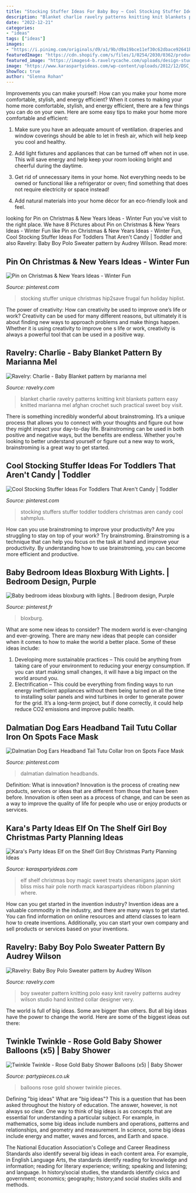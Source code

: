 ```yaml
---
title: "Stocking Stuffer Ideas For Baby Boy ~ Cool Stocking Stuffer Ideas For Toddlers That Aren&#039;t Candy"
description: "Blanket charlie ravelry patterns knitting knit blankets pattern easy knitted marianna mel afghan crochet such practical sweet boy visit"
date: "2022-12-21"
categories:
- "ideas"
tags: ["ideas"]
images:
- "https://i.pinimg.com/originals/d9/a1/9b/d9a19bce11ef30c62dbace92641ba350.jpg"
featuredImage: "https://cdn.shopify.com/s/files/1/0254/2030/0362/products/32882-Twinkle-Twinkle-Rose-Gold-Baby-Shower-Balloons_0d0b443b-21ad-4421-a9db-a645afd1f4ce_2400x.jpg?v=1571310333"
featured_image: "https://images4-b.ravelrycache.com/uploads/design-studio/391449257/BABY_BOY_GREY_medium.jpg"
image: "https://www.karaspartyideas.com/wp-content/uploads/2012/12/DSC_6078_600x896.jpg"
ShowToc: true
author: "Glenna Rohan"
---
```



Improvements you can make yourself: How can you make your home more comfortable, stylish, and energy efficient?
When it comes to making your home more comfortable, stylish, and energy efficient, there are a few things you can do on your own. Here are some easy tips to make your home more comfortable and efficient: 
1. Make sure you have an adequate amount of ventilation. draperies and window coverings should be able to let in fresh air, which will help keep you cool and healthy.

2. Add light fixtures and appliances that can be turned off when not in use. This will save energy and help keep your room looking bright and cheerful during the daytime.

3. Get rid of unnecessary items in your home. Not everything needs to be owned or functional like a refrigerator or oven; find something that does not require electricity or space instead!

4. Add natural materials into your home décor for an eco-friendly look and feel.

	

		
looking for Pin on Christmas &amp; New Years Ideas - Winter Fun you've visit to the right place. We have 8 Pictures about Pin on Christmas &amp; New Years Ideas - Winter Fun like Pin on Christmas &amp; New Years Ideas - Winter Fun, Cool Stocking Stuffer Ideas For Toddlers That Aren&#039;t Candy | Toddler and also Ravelry: Baby Boy Polo Sweater pattern by Audrey Wilson. Read more:
		
    
## Pin On Christmas &amp; New Years Ideas - Winter Fun

<img loading=lazy src="https://i.pinimg.com/originals/d9/a1/9b/d9a19bce11ef30c62dbace92641ba350.jpg" onerror="this.onerror=null;this.src='https://tse2.mm.bing.net/th?id=OIP.xMUNmO-RKmyWk9H6Ov-K4QHaKO&amp;pid=15.1';" alt="Pin on Christmas &amp; New Years Ideas - Winter Fun">

_Source: pinterest.com_

>stocking stuffer unique christmas hip2save frugal fun holiday hiplist. 

	

The power of creativity: How can creativity be used to improve one’s life or work?
Creativity can be used for many different reasons, but ultimately it is about finding new ways to approach problems and make things happen. Whether it is using creativity to improve one s life or work, creativity is always a powerful tool that can be used in a positive way.

    
## Ravelry: Charlie - Baby Blanket Pattern By Marianna Mel

<img loading=lazy src="https://images4-e.ravelrycache.com/uploads/knittinic2/457938768/Charlie_Baby_Blanket2_small2.jpg" onerror="this.onerror=null;this.src='https://tse2.mm.bing.net/th?id=OIP.x2lFXjJ3HU4EkSu_jbhQDgAAAA&amp;pid=15.1';" alt="Ravelry: Charlie - Baby Blanket pattern by marianna mel">

_Source: ravelry.com_

>blanket charlie ravelry patterns knitting knit blankets pattern easy knitted marianna mel afghan crochet such practical sweet boy visit. 

	

There is something incredibly wonderful about brainstroming. It’s a unique process that allows you to connect with your thoughts and figure out how they might impact your day-to-day life. Brainstroming can be used in both positive and negative ways, but the benefits are endless. Whether you’re looking to better understand yourself or figure out a new way to work, brainstroming is a great way to get started.

    
## Cool Stocking Stuffer Ideas For Toddlers That Aren&#039;t Candy | Toddler

<img loading=lazy src="https://i.pinimg.com/736x/c6/0f/78/c60f7885abfeea1091e670d448e53566.jpg" onerror="this.onerror=null;this.src='https://tse2.mm.bing.net/th?id=OIP.Gob0Fhs2nJPu3VFV-kdqowHaOz&amp;pid=15.1';" alt="Cool Stocking Stuffer Ideas For Toddlers That Aren&#039;t Candy | Toddler">

_Source: pinterest.com_

>stocking stuffers stuffer toddler toddlers christmas aren candy cool sahmplus. 

	

How can you use brainstroming to improve your productivity?
Are you struggling to stay on top of your work? Try brainstroming. Brainstroming is a technique that can help you focus on the task at hand and improve your productivity. By understanding how to use brainstroming, you can become more efficient and productive.

    
## Baby Bedroom Ideas Bloxburg With Lights. | Bedroom Design, Purple

<img loading=lazy src="https://i.pinimg.com/736x/8c/1c/4e/8c1c4ebb1fe0eb559bec60cf4e69a90a.jpg" onerror="this.onerror=null;this.src='https://tse3.mm.bing.net/th?id=OIP.rMqHIK3uLRn91QWEASppUAHaE1&amp;pid=15.1';" alt="Baby bedroom ideas bloxburg with lights. | Bedroom design, Purple">

_Source: pinterest.fr_

>bloxburg. 

	

What are some new ideas to consider?
The modern world is ever-changing and ever-growing. There are many new ideas that people can consider when it comes to how to make the world a better place. Some of these ideas include: 
1. Developing more sustainable practices – This could be anything from taking care of your environment to reducing your energy consumption. If you can start making small changes, it will have a big impact on the world around you. 
2. Electrification – This could be everything from finding ways to run energy inefficient appliances without them being turned on all the time to installing solar panels and wind turbines in order to generate power for the grid. It’s a long-term project, but if done correctly, it could help reduce CO2 emissions and improve public health. 

    
## Dalmatian Dog Ears Headband Tail Tutu Collar Iron On Spots Face Mask

<img loading=lazy src="https://i.pinimg.com/736x/c3/df/a8/c3dfa8fbadd21cb549db0eff3a295408.jpg" onerror="this.onerror=null;this.src='https://tse2.mm.bing.net/th?id=OIP.oFRhnkd-KuGCb8tVc4V-cAHaHa&amp;pid=15.1';" alt="Dalmatian Dog Ears Headband Tail Tutu Collar Iron on Spots Face Mask">

_Source: pinterest.com_

>dalmatian dalmation headbands. 

	

Definition: What is innovation?
Innovation is the process of creating new products, services or ideas that are different from those that have been before. Innovation is often seen as a process of change, and can be seen as a way to improve the quality of life for people who use or enjoy products or services.

    
## Kara&#039;s Party Ideas Elf On The Shelf Girl Boy Christmas Party Planning Ideas

<img loading=lazy src="https://www.karaspartyideas.com/wp-content/uploads/2012/12/DSC_6078_600x896.jpg" onerror="this.onerror=null;this.src='https://tse2.mm.bing.net/th?id=OIP.NwiIySAiYwj3p8y0jpSYRQHaLD&amp;pid=15.1';" alt="Kara&#039;s Party Ideas Elf on the Shelf Girl Boy Christmas Party Planning Ideas">

_Source: karaspartyideas.com_

>elf shelf christmas boy magic sweet treats shenanigans japan skirt bliss miss hair pole north mack karaspartyideas ribbon planning where. 

	

How can you get started in the invention industry?
Invention ideas are a valuable commodity in the industry, and there are many ways to get started. You can find information on online resources and attend classes to learn how to create inventions. Additionally, you can start your own company and sell products or services based on your inventions.

    
## Ravelry: Baby Boy Polo Sweater Pattern By Audrey Wilson

<img loading=lazy src="https://images4-b.ravelrycache.com/uploads/design-studio/391449257/BABY_BOY_GREY_medium.jpg" onerror="this.onerror=null;this.src='https://tse1.mm.bing.net/th?id=OIP.M65Bv1gBjL_DTDmuwmo6JgHaEp&amp;pid=15.1';" alt="Ravelry: Baby Boy Polo Sweater pattern by Audrey Wilson">

_Source: ravelry.com_

>boy sweater pattern knitting polo easy knit ravelry patterns audrey wilson studio hand knitted collar designer very. 

	

The world is full of big ideas. Some are bigger than others. But all big ideas have the power to change the world. Here are some of the biggest ideas out there:

    
## Twinkle Twinkle - Rose Gold Baby Shower Balloons (x5) | Baby Shower

<img loading=lazy src="https://cdn.shopify.com/s/files/1/0254/2030/0362/products/32882-Twinkle-Twinkle-Rose-Gold-Baby-Shower-Balloons_0d0b443b-21ad-4421-a9db-a645afd1f4ce_2400x.jpg?v=1571310333" onerror="this.onerror=null;this.src='https://tse3.mm.bing.net/th?id=OIP.QaCaCuAmqdUs4-9fQ1FZPgHaHa&amp;pid=15.1';" alt="Twinkle Twinkle - Rose Gold Baby Shower Balloons (x5) | Baby Shower">

_Source: partypieces.co.uk_

>balloons rose gold shower twinkle pieces. 

	

Defining "big ideas"
What are "big ideas"? This is a question that has been asked throughout the history of education. The answer, however, is not always so clear.
One way to think of big ideas is as concepts that are essential for understanding a particular subject. For example, in mathematics, some big ideas include numbers and operations, patterns and relationships, and geometry and measurement. In science, some big ideas include energy and matter, waves and forces, and Earth and space.

The National Education Association's College and Career Readiness Standards also identify several big ideas in each content area. For example, in English Language Arts, the standards identify reading for knowledge and information; reading for literary experience; writing; speaking and listening; and language. In history/social studies, the standards identify civics and government; economics; geography; history;and social studies skills and methods.

